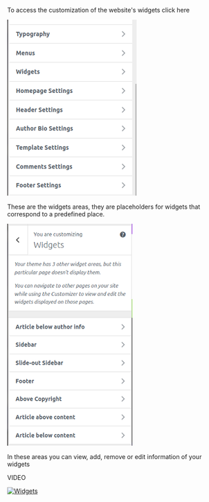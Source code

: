 To access the customization of the website's widgets click here

![Widgets](img/widgets.png)

These are the widgets areas, they are placeholders for widgets that correspond to a predefined place.

![Widgets](img/widgets2.png)

In these areas you can view, add, remove or edit information of your widgets

VIDEO

[![Widgets](https://img.youtube.com/vi/bN-LUVItJdY/hqdefault.jpg)](https://youtu.be/bN-LUVItJdY)